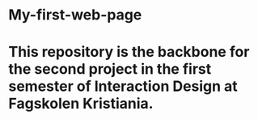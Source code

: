 # My-first-web-page

# This repository is the backbone for the second project in the first semester of Interaction Design at Fagskolen Kristiania.
